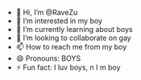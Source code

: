 - 👋 Hi, I’m @RaveZu
- 👀 I’m interested in my boy
- 🌱 I’m currently learning about boys
- 💞️ I’m looking to collaborate on gay
- 📫 How to reach me from my boy
- 😄 Pronouns: BOYS
- ⚡ Fun fact: I luv boys, n I m boy

<!---
RaveZu/RaveZu is a ✨ special ✨ repository because its `README.md` (this file) appears on your GitHub profile.
You can click the Preview link to take a look at your changes.
--->
